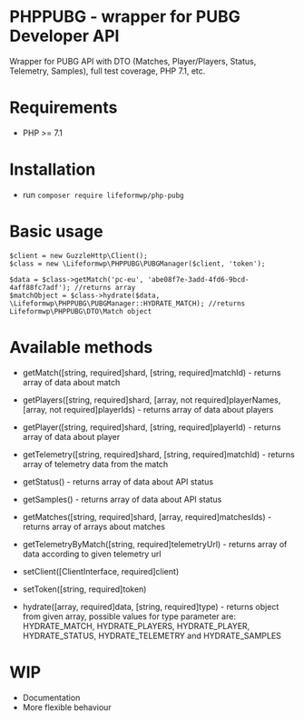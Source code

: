 PHPPUBG - wrapper for PUBG Developer API
=======================

Wrapper for PUBG API with DTO (Matches, Player/Players, Status, Telemetry, Samples), full test coverage, PHP 7.1, etc.

Requirements
============

* PHP >= 7.1

Installation
============

* run `composer require lifeformwp/php-pubg`

Basic usage
============

```
$client = new GuzzleHttp\Client();
$class = new \Lifeformwp\PHPPUBG\PUBGManager($client, 'token');

$data = $class->getMatch('pc-eu', 'abe08f7e-3add-4fd6-9bcd-4aff88fc7adf'); //returns array
$matchObject = $class->hydrate($data, \Lifeformwp\PHPPUBG\PUBGManager::HYDRATE_MATCH); //returns Lifeformwp\PHPPUBG\DTO\Match object
```

Available methods
============

* getMatch([string, required]shard, [string, required]matchId) - returns array of data about match
* getPlayers([string, required]shard, [array, not required]playerNames, [array, not required]playerIds) - returns array of data about players
* getPlayer([string, required]shard, [string, required]playerId) - returns array of data about player
* getTelemetry([string, required]shard, [string, required]matchId) - returns array of telemetry data from the match
* getStatus() - returns array of data about API status
* getSamples() - returns array of data about API status

* getMatches([string, required]shard, [array, required]matchesIds) - returns array of arrays about matches
* getTelemetryByMatch([string, required]telemetryUrl) - returns array of data according to given telemetry url
* setClient([ClientInterface, required]client)
* setToken([string, required]token)

* hydrate([array, required]data, [string, required]type) - returns object from given array, possible values for type parameter are: HYDRATE_MATCH, HYDRATE_PLAYERS, HYDRATE_PLAYER, HYDRATE_STATUS, HYDRATE_TELEMETRY and HYDRATE_SAMPLES

WIP
============

* Documentation
* More flexible behaviour
